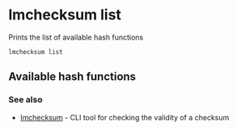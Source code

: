 # lmchecksum list

Prints the list of available hash functions

```
lmchecksum list
```

## Available hash functions

### See also

* [lmchecksum](../lmchecksum.md)	 - CLI tool for checking the validity of a checksum
